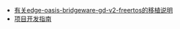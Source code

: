 *   [有关edge-oasis-bridgeware-gd-v2-freertos的移植说明](https://github.com/oves-embedded/edge-oasis-bridgeware-gd-v2-freertos/blob/main/documents/%E6%9C%89%E5%85%B3edge-oasis-bridgeware-gd-v2%E7%9A%84%E7%A7%BB%E6%A4%8D%E8%AF%B4%E6%98%8E.pdf)
*  [项目开发指南](https://github.com/oves-embedded/edge-oasis-bridgeware-gd-v2-freertos/blob/main/%E9%A1%B9%E7%9B%AE%E5%BC%80%E5%8F%91%E6%8C%87%E5%8D%97.md)
